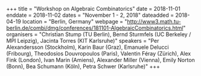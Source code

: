 +++
title = "Workshop on Algebraic Combinatorics"
date = 2018-11-01
enddate = 2018-11-02
dates = "November 1 - 2, 2018"
dateadded = 2018-04-19
location = "Berlin, Germany"
webpage = "http://www3.math.tu-berlin.de/combi/dmg/conferences/181101-AlgebraicCombinatorics.html"
organisers = "Christian Stump (TU Berlin), Bernd Sturmfels (UC Berkeley / MPI Leipzig), Jacinta Torres (KIT Karlsruhe)"
speakers = "Per Alexandersson (Stockholm), Karin Baur (Graz), Emanuele Delucci (Fribourg), Theodosios Douvropoulos (Paris), Valentin Féray (Zürich), Alex Fink (London), Ivan Marin (Amiens), Alexander Miller (Vienna), Emily Norton (Bonn), Bea Schumann (Köln), Petra Schwer (Karlsruhe)"
+++
